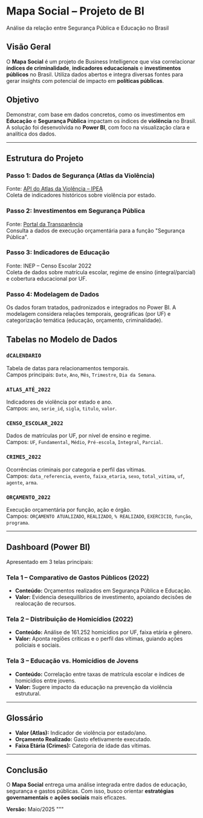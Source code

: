 # Mapa Social – Projeto de BI  
Análise da relação entre Segurança Pública e Educação no Brasil

## Visão Geral  
O **Mapa Social** é um projeto de Business Intelligence que visa correlacionar **índices de criminalidade**, **indicadores educacionais** e **investimentos públicos** no Brasil. Utiliza dados abertos e integra diversas fontes para gerar insights com potencial de impacto em **políticas públicas**.

## Objetivo  
Demonstrar, com base em dados concretos, como os investimentos em **Educação** e **Segurança Pública** impactam os índices de **violência** no Brasil. A solução foi desenvolvida no **Power BI**, com foco na visualização clara e analítica dos dados.

---

## Estrutura do Projeto

### Passo 1: Dados de Segurança (Atlas da Violência)  
Fonte: [API do Atlas da Violência – IPEA](https://www.ipea.gov.br/atlasviolencia/api)  
Coleta de indicadores históricos sobre violência por estado.

### Passo 2: Investimentos em Segurança Pública  
Fonte: [Portal da Transparência](https://portaldatransparencia.gov.br/despesas/funcao?de=01%2F01%2F2019&ate=01%2F12%2F2019&funcaoSubfuncao=FN06&ordenarPor=funcao&direcao=asc)  
Consulta a dados de execução orçamentária para a função "Segurança Pública".

### Passo 3: Indicadores de Educação  
Fonte: INEP – Censo Escolar 2022  
Coleta de dados sobre matrícula escolar, regime de ensino (integral/parcial) e cobertura educacional por UF.

### Passo 4: Modelagem de Dados  
Os dados foram tratados, padronizados e integrados no Power BI. A modelagem considera relações temporais, geográficas (por UF) e categorização temática (educação, orçamento, criminalidade).

## Tabelas no Modelo de Dados

### `dCALENDARIO`  
Tabela de datas para relacionamentos temporais.  
Campos principais: `Date`, `Ano`, `Mês`, `Trimestre`, `Dia da Semana`.

### `ATLAS_ATÉ_2022`  
Indicadores de violência por estado e ano.  
Campos: `ano`, `serie_id`, `sigla`, `titulo`, `valor`.

### `CENSO_ESCOLAR_2022`  
Dados de matrículas por UF, por nível de ensino e regime.  
Campos: `UF`, `Fundamental`, `Médio`, `Pré-escola`, `Integral`, `Parcial`.

### `CRIMES_2022`  
Ocorrências criminais por categoria e perfil das vítimas.  
Campos: `data_referencia`, `evento`, `faixa_etaria`, `sexo`, `total_vitima`, `uf`, `agente`, `arma`.

### `ORÇAMENTO_2022`  
Execução orçamentária por função, ação e órgão.  
Campos: `ORÇAMENTO ATUALIZADO`, `REALIZADO`, `% REALIZADO`, `EXERCICIO`, `função`, `programa`.

---

## Dashboard (Power BI)  
Apresentado em 3 telas principais:

### Tela 1 – Comparativo de Gastos Públicos (2022)  
- **Conteúdo:** Orçamentos realizados em Segurança Pública e Educação.  
- **Valor:** Evidencia desequilíbrios de investimento, apoiando decisões de realocação de recursos.

### Tela 2 – Distribuição de Homicídios (2022)  
- **Conteúdo:** Análise de 161.252 homicídios por UF, faixa etária e gênero.  
- **Valor:** Aponta regiões críticas e o perfil das vítimas, guiando ações policiais e sociais.

### Tela 3 – Educação vs. Homicídios de Jovens  
- **Conteúdo:** Correlação entre taxas de matrícula escolar e índices de homicídios entre jovens.  
- **Valor:** Sugere impacto da educação na prevenção da violência estrutural.

---

## Glossário

- **Valor (Atlas):** Indicador de violência por estado/ano.  
- **Orçamento Realizado:** Gasto efetivamente executado.  
- **Faixa Etária (Crimes):** Categoria de idade das vítimas.

---

## Conclusão  
O **Mapa Social** entrega uma análise integrada entre dados de educação, segurança e gastos públicas. Com isso, busco orientar **estratégias governamentais** e **ações sociais** mais eficazes.

**Versão:** Maio/2025
"""